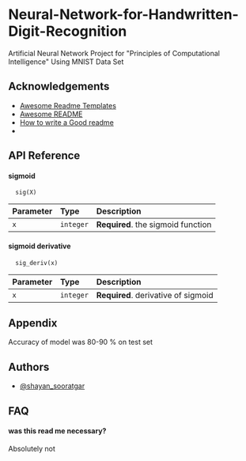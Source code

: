 # Neural-Network-for-Handwritten-Digit-Recognition
Artificial Neural Network Project for "Principles of Computational Intelligence" Using MNIST Data Set 

## Acknowledgements

 - [Awesome Readme Templates](https://awesomeopensource.com/project/elangosundar/awesome-README-templates)
 - [Awesome README](https://github.com/matiassingers/awesome-readme)
 - [How to write a Good readme](https://bulldogjob.com/news/449-how-to-write-a-good-readme-for-your-github-project)
 - 
  
## API Reference

#### sigmoid

```http
  sig(X)
```

| Parameter | Type     | Description                |
| :-------- | :------- | :------------------------- |
| `x` | `integer` | **Required**. the sigmoid function |

#### sigmoid derivative

```http
  sig_deriv(x)
```

| Parameter | Type     | Description                       |
| :-------- | :------- | :-------------------------------- |
| `x`      | `integer` | **Required**. derivative of sigmoid |



  
## Appendix
Accuracy of model was 80-90 % on test set
## Authors

- [@shayan_sooratgar](https://www.github.com/shsooratgar)

  
## FAQ

#### was this read me necessary?

Absolutely not



  
